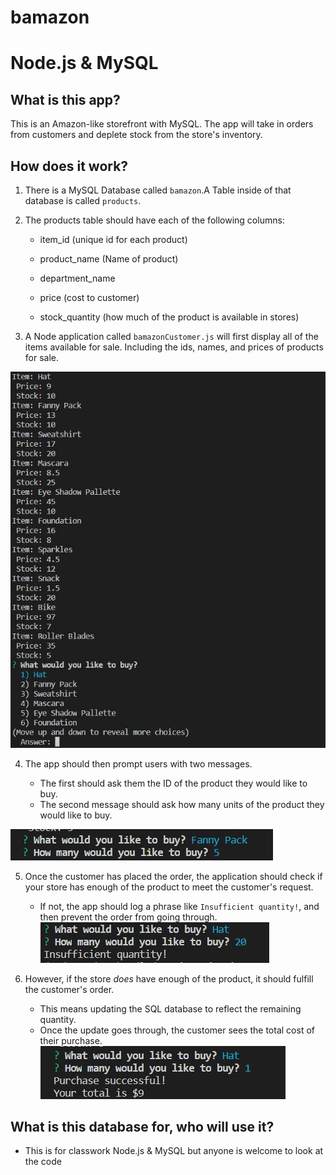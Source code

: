 # bamazon
# Node.js & MySQL

## What is this app?

This is an Amazon-like storefront with MySQL. The app will take in orders from customers and deplete stock from the store's inventory. 


## How does it work?

1. There is a MySQL Database called `bamazon`.A Table inside of that database is called `products`.

2. The products table should have each of the following columns:

   * item_id (unique id for each product)

   * product_name (Name of product)

   * department_name

   * price (cost to customer)

   * stock_quantity (how much of the product is available in stores)

3. A Node application called `bamazonCustomer.js` will first display all of the items available for sale. Including the ids, names, and prices of products for sale.

![bamazon choices](./assets/purchaseoptions.JPG)

4. The app should then prompt users with two messages.

   * The first should ask them the ID of the product they would like to buy.
   * The second message should ask how many units of the product they would like to buy.

![bamazon purchase](./assets/purchasechoice.JPG)

5. Once the customer has placed the order, the application should check if your store has enough of the product to meet the customer's request.

   * If not, the app should log a phrase like `Insufficient quantity!`, and then prevent the order from going through.
![bamazon nogo](./assets/insufficientquantity.JPG)
6. However, if the store _does_ have enough of the product, it should fulfill the customer's order.
   * This means updating the SQL database to reflect the remaining quantity.
   * Once the update goes through, the customer sees the total cost of their purchase.
![bamazon result](./assets/successtotal.JPG)
## What is this database for, who will use it?

* This is for classwork Node.js & MySQL but anyone is welcome to look at the code

